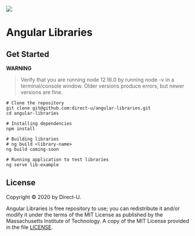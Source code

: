 ![](https://img.shields.io/github/license/direct-u/angular-libraries?color=orange)

# Angular Libraries

## Get Started
**WARNING**
> Verify that you are running node 12.16.0 by running node -v in a terminal/console window. 
> Older versions produce errors, but newer versions are fine.
```
# Clone the repository
git clone git@github.com:direct-u/angular-libraries.git
cd angular-libraries

# Installing dependencies
npm install

# Building libraries
# ng build <library-name>
ng build coming-soon

# Running application to test libraries
ng serve lib-example
```

## License
Copyright &copy; 2020 by Direct-U.

Angular Libraries is free repository to use; you can redistribute it and/or modify it under the
terms of the MIT License as published by the Massachusetts Institute of Technology. A copy of the
MIT License provided in the file [LICENSE](LICENSE).
